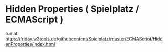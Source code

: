 # Hidden Properties ( Spielplatz / ECMAScript )

run at https://friday.w3tools.de/githubcontent/Spielplatz/master/ECMAScript/HiddenProperties/index.html
